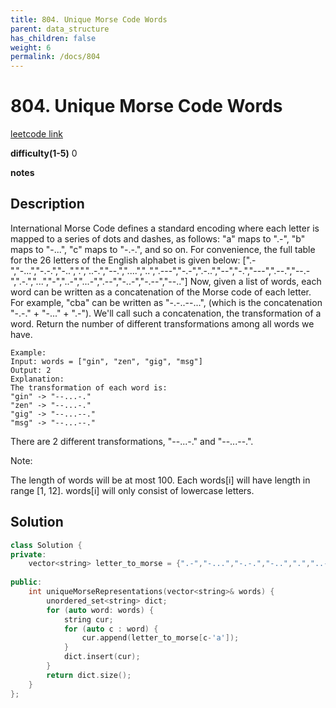 ```yaml
---
title: 804. Unique Morse Code Words
parent: data_structure
has_children: false
weight: 6
permalink: /docs/804
---
```

# 804. Unique Morse Code Words
[leetcode link](https://leetcode.com/problems/unique-morse-code-words/)

**difficulty(1-5)** 
0

**notes**   

## Description

International Morse Code defines a standard encoding where each letter is mapped to a series of dots and dashes, as follows: "a" maps to ".-", "b" maps to "-...", "c" maps to "-.-.", and so on.
For convenience, the full table for the 26 letters of the English alphabet is given below:
[".-","-...","-.-.","-..",".","..-.","--.","....","..",".---","-.-",".-..","--","-.","---",".--.","--.-",".-.","...","-","..-","...-",".--","-..-","-.--","--.."]
Now, given a list of words, each word can be written as a concatenation of the Morse code of each letter. For example, "cba" can be written as "-.-..--...", (which is the concatenation "-.-." + "-..." + ".-"). We'll call such a concatenation, the transformation of a word.
Return the number of different transformations among all words we have.
```
Example:
Input: words = ["gin", "zen", "gig", "msg"]
Output: 2
Explanation: 
The transformation of each word is:
"gin" -> "--...-."
"zen" -> "--...-."
"gig" -> "--...--."
"msg" -> "--...--."
```
There are 2 different transformations, "--...-." and "--...--.".

Note:

The length of words will be at most 100.
Each words[i] will have length in range [1, 12].
words[i] will only consist of lowercase letters.

## Solution
```c++
class Solution {
private:
    vector<string> letter_to_morse = {".-","-...","-.-.","-..",".","..-.","--.","....","..",".---","-.-",".-..","--","-.","---",".--.","--.-",".-.","...","-","..-","...-",".--","-..-","-.--","--.."};
    
public:
    int uniqueMorseRepresentations(vector<string>& words) {
        unordered_set<string> dict;
        for (auto word: words) {
            string cur;
            for (auto c : word) {
                cur.append(letter_to_morse[c-'a']);
            }
            dict.insert(cur);
        }
        return dict.size();
    }
};
```
